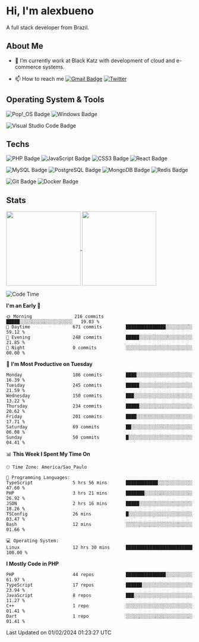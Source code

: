 # Hi, I'm alexbueno

A full stack developer from Brazil.

## About Me

- 🌱 I’m currently work at Black Katz with development of cloud and e-commerce systems.

- 📫 How to reach me [![Gmail Badge](https://img.shields.io/badge/-gmail-c14438?style=for-the-badge&logo=Gmail&logoColor=ffffff)](mailto:alexsandrofbueno@gmail.com) [![Twitter](https://img.shields.io/badge/twitter-1DA1F2.svg?style=for-the-badge&logo=twitter&logoColor=ffffff)](https://twitter.com/Alex_Bueno_7)

## Operating System & Tools

![Pop!_OS Badge](https://img.shields.io/badge/Pop!__OS-48B9C7?logo=popos&logoColor=fff&style=flat)
![Windows Badge](https://img.shields.io/badge/Windows-0078D6?logo=windows&logoColor=fff&style=flat)

![Visual Studio Code Badge](https://img.shields.io/badge/Visual%20Studio%20Code-007ACC?logo=visualstudiocode&logoColor=fff&style=flat)

## Techs

![PHP Badge](https://img.shields.io/badge/PHP-777BB4?logo=php&logoColor=fff&style=flat)
![JavaScript Badge](https://img.shields.io/badge/JavaScript-F7DF1E?logo=javascript&logoColor=000&style=flat)
![CSS3 Badge](https://img.shields.io/badge/CSS3-1572B6?logo=css3&logoColor=fff&style=flat)
![React Badge](https://img.shields.io/badge/React-61DAFB?logo=react&logoColor=000&style=flat)

![MySQL Badge](https://img.shields.io/badge/MySQL-4479A1?logo=mysql&logoColor=fff&style=flat)
![PostgreSQL Badge](https://img.shields.io/badge/PostgreSQL-4169E1?logo=postgresql&logoColor=fff&style=flat)
![MongoDB Badge](https://img.shields.io/badge/MongoDB-47A248?logo=mongodb&logoColor=fff&style=flat)
![Redis Badge](https://img.shields.io/badge/Redis-DC382D?logo=redis&logoColor=fff&style=flat)

![Git Badge](https://img.shields.io/badge/Git-F05032?logo=git&logoColor=fff&style=flat)
![Docker Badge](https://img.shields.io/badge/Docker-2496ED?logo=docker&logoColor=fff&style=flat)


## Stats

<a href="https://github.com/anuraghazra/github-readme-stats">
  <img height=200 align="center" src="https://github-readme-stats.vercel.app/api?username=alexbueno7&theme=dark" />
</a>
<a href="https://github.com/anuraghazra/convoychat">
  <img height=200 align="center" src="https://github-readme-stats.vercel.app/api/top-langs?username=alexbueno7&layout=compact&langs_count=8&card_width=320&theme=dark" />
</a>

<!--START_SECTION:waka-->
![Code Time](http://img.shields.io/badge/Code%20Time-853%20hrs%2025%20mins-blue)

**I'm an Early 🐤** 

```text
🌞 Morning                216 commits         █████░░░░░░░░░░░░░░░░░░░░   19.03 % 
🌆 Daytime                671 commits         ███████████████░░░░░░░░░░   59.12 % 
🌃 Evening                248 commits         █████░░░░░░░░░░░░░░░░░░░░   21.85 % 
🌙 Night                  0 commits           ░░░░░░░░░░░░░░░░░░░░░░░░░   00.00 % 
```
📅 **I'm Most Productive on Tuesday** 

```text
Monday                   186 commits         ████░░░░░░░░░░░░░░░░░░░░░   16.39 % 
Tuesday                  245 commits         █████░░░░░░░░░░░░░░░░░░░░   21.59 % 
Wednesday                150 commits         ███░░░░░░░░░░░░░░░░░░░░░░   13.22 % 
Thursday                 234 commits         █████░░░░░░░░░░░░░░░░░░░░   20.62 % 
Friday                   201 commits         ████░░░░░░░░░░░░░░░░░░░░░   17.71 % 
Saturday                 69 commits          ██░░░░░░░░░░░░░░░░░░░░░░░   06.08 % 
Sunday                   50 commits          █░░░░░░░░░░░░░░░░░░░░░░░░   04.41 % 
```


📊 **This Week I Spent My Time On** 

```text
🕑︎ Time Zone: America/Sao_Paulo

💬 Programming Languages: 
TypeScript               5 hrs 56 mins       ████████████░░░░░░░░░░░░░   47.60 % 
PHP                      3 hrs 21 mins       ███████░░░░░░░░░░░░░░░░░░   26.92 % 
JSON                     2 hrs 16 mins       █████░░░░░░░░░░░░░░░░░░░░   18.26 % 
TSConfig                 26 mins             █░░░░░░░░░░░░░░░░░░░░░░░░   03.47 % 
Bash                     12 mins             ░░░░░░░░░░░░░░░░░░░░░░░░░   01.66 % 

💻 Operating System: 
Linux                    12 hrs 30 mins      █████████████████████████   100.00 % 
```

**I Mostly Code in PHP** 

```text
PHP                      44 repos            ███████████████░░░░░░░░░░   61.97 % 
TypeScript               17 repos            ██████░░░░░░░░░░░░░░░░░░░   23.94 % 
JavaScript               8 repos             ███░░░░░░░░░░░░░░░░░░░░░░   11.27 % 
C++                      1 repo              ░░░░░░░░░░░░░░░░░░░░░░░░░   01.41 % 
Dart                     1 repo              ░░░░░░░░░░░░░░░░░░░░░░░░░   01.41 % 
```




 Last Updated on 01/02/2024 01:23:27 UTC
<!--END_SECTION:waka-->
